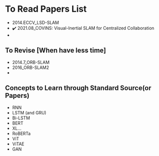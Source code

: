 # To Read Papers List

- 2014.ECCV_LSD-SLAM
- :heavy_check_mark: 2021.08_COVINS: Visual-Inertial SLAM for Centralized Collaboration
- 



## To Revise [When have less time]

- 2014.7_ORB-SLAM
- 2016_ORB-SLAM2
- 


## Concepts to Learn through Standard Source(or Papers)
- RNN
- LSTM (and GRU)
- Bi-LSTM
- BERT
- XL...
- RoBERTa
- ViT
- ViTAE
- GAN